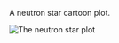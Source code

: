 A neutron star cartoon plot.

![The neutron star plot](http://raw.githubusercontent.com/awsteiner/nstar-plot/master/nstar_plot.png)

